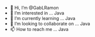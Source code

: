 - 👋 Hi, I’m @GabLRamon
- 👀 I’m interested in ... Java
- 🌱 I’m currently learning ... Java
- 💞️ I’m looking to collaborate on ... Java
- 📫 How to reach me ... Java

<!---
GabLRamon/GabLRamon is a ✨ special ✨ repository because its `README.md` (this file) appears on your GitHub profile.
You can click the Preview link to take a look at your changes.
--->
